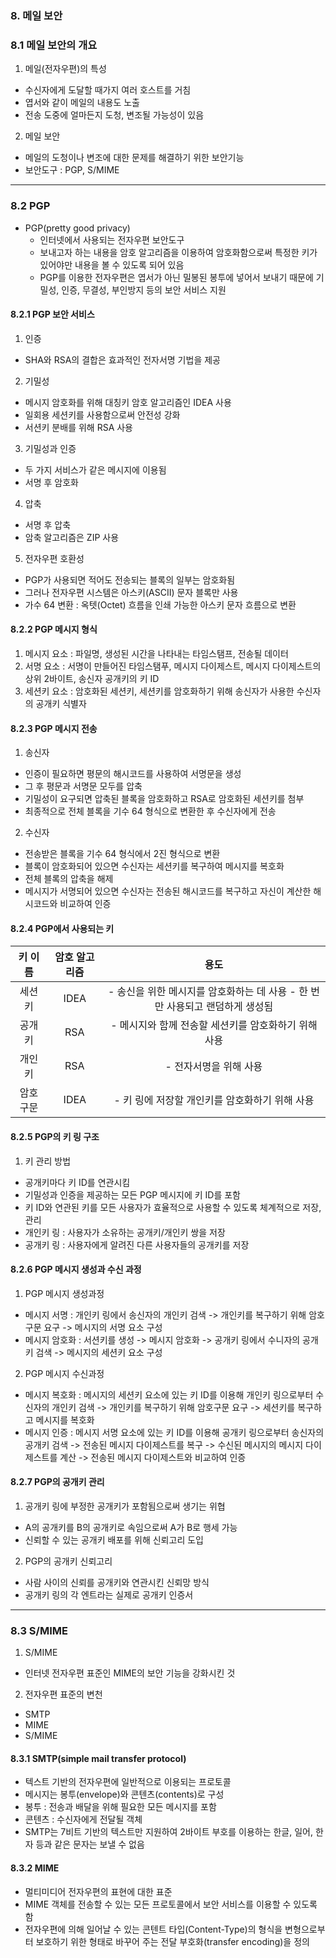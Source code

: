 ### 8. 메일 보안

### 8.1 메일 보안의 개요

1. 메일(전자우편)의 특성

- 수신자에게 도달할 때가지 여러 호스트를 거침
- 엽서와 같이 메일의 내용도 노출
- 전송 도중에 얼마든지 도청, 변조될 가능성이 있음

2. 메일 보안

- 메일의 도청이나 변조에 대한 문제를 해결하기 위한 보안기능
- 보안도구 : PGP, S/MIME

---

### 8.2 PGP

- PGP(pretty good privacy)
  - 인터넷에서 사용되는 전자우편 보안도구
  - 보내고자 하는 내용을 암호 알고리즘을 이용하여 암호화함으로써 특정한 키가 있어야만 내용을 볼 수 있도록 되어 있음
  - PGP를 이용한 전자우편은 엽서가 아닌 밀봉된 봉투에 넣어서 보내기 때문에 기밀성, 인증, 무결성, 부인방지 등의 보안 서비스 지원

#### 8.2.1 PGP 보안 서비스

1. 인증

- SHA와 RSA의 결합은 효과적인 전자서명 기법을 제공

2. 기밀성

- 메시지 암호화를 위해 대칭키 암호 알고리즘인 IDEA 사용
- 일회용 세션키를 사용함으로써 안전성 강화
- 서션키 분배를 위해 RSA 사용

3. 기밀성과 인증

- 두 가지 서비스가 같은 메시지에 이용됨
- 서명 후 암호화

4. 압축

- 서명 후 압축
- 암축 알고리즘은 ZIP 사용

5. 전자우편 호환성

- PGP가 사용되면 적어도 전송되는 블록의 일부는 암호화됨
- 그러나 전자우편 시스템은 아스키(ASCII) 문자 블록만 사용
- 가수 64 변환 : 옥텟(Octet) 흐름을 인쇄 가능한 아스키 문자 흐름으로 변환

#### 8.2.2 PGP 메시지 형식

1. 메시지 요소 : 파일명, 생성된 시간을 나타내는 타임스탬프, 전송될 데이터
2. 서명 요소 : 서명이 만들어진 타임스탬푸, 메시지 다이제스트, 메시지 다이제스트의 상위 2바이트, 송신자 공개키의 키 ID
3. 세션키 요소 : 암호화된 세션키, 세션키를 암호화하기 위해 송신자가 사용한 수신자의 공개키 식별자

#### 8.2.3 PGP 메시지 전송

1. 송신자

- 인증이 필요하면 평문의 해시코드를 사용하여 서명문을 생성
- 그 후 평문과 서명문 모두를 압축
- 기밀성이 요구되면 압축된 블록을 암호화하고 RSA로 암호화된 세션키를 첨부
- 최종적으로 전체 블록을 기수 64 형식으로 변환한 후 수신자에게 전송

2. 수신자

- 전송받은 블록을 기수 64 형식에서 2진 형식으로 변환
- 블록이 암호화되어 있으면 수신자는 세션키를 복구하여 메시지를 복호화
- 전체 블록의 압축을 해제
- 메시지가 서명되어 있으면 수신자는 전송된 해시코드를 복구하고 자신이 계산한 해시코드와 비교하여 인증

#### 8.2.4 PGP에서 사용되는 키

| 키 이름  | 암호 알고리즘 |                                     용도                                     |
| :------: | :-----------: | :--------------------------------------------------------------------------: |
|  세션키  |     IDEA      | - 송신을 위한 메시지를 암호화하는 데 사용 - 한 번만 사용되고 랜덤하게 생성됨 |
|  공개키  |      RSA      |             - 메시지와 함께 전송할 세션키를 암호화하기 위해 사용             |
|  개인키  |      RSA      |                            - 전자서명을 위해 사용                            |
| 암호구문 |     IDEA      |                - 키 링에 저장할 개인키를 암호화하기 위해 사용                |

#### 8.2.5 PGP의 키 링 구조

1. 키 관리 방법

- 공개키마다 키 ID를 연관시킴
- 기밀성과 인증을 제공하는 모든 PGP 메시지에 키 ID를 포함
- 키 ID와 연관된 키를 모든 사용자가 효율적으로 사용할 수 있도록 체계적으로 저장, 관리
- 개인키 링 : 사용자가 소유하는 공개키/개인키 쌍을 저장
- 공개키 링 : 사용자에게 알려진 다른 사용자들의 공개키를 저장

#### 8.2.6 PGP 메시지 생성과 수신 과정

1. PGP 메시지 생성과정

- 메시지 서명 : 개인키 링에서 송신자의 개인키 검색 -> 개인키를 복구하기 위해 암호구문 요구 -> 메시지의 서명 요소 구성
- 메시지 암호화 : 서션키를 생성 -> 메시지 암호화 -> 공개키 링에서 수니자의 공개키 검색 -> 메시지의 세션키 요소 구성

2. PGP 메시지 수신과정

- 메시지 복호화 : 메시지의 세션키 요소에 있는 키 ID를 이용해 개인키 링으로부터 수신자의 개인키 검색 -> 개인키를 복구하기 위해 암호구문 요구 -> 세션키를 복구하고 메시지를 복호화
- 메시지 인증 : 메시지 서명 요소에 있는 키 ID를 이용해 공개키 링으로부터 송신자의 공개키 검색 -> 전송된 메시지 다이제스트를 복구 -> 수신된 메시지의 메시지 다이제스트를 계산 -> 전송된 메시지 다이제스트와 비교하여 인증

#### 8.2.7 PGP의 공개키 관리

1. 공개키 링에 부정한 공개키가 포함됨으로써 생기는 위협

- A의 공개키를 B의 공개키로 속임으로써 A가 B로 행세 가능
- 신뢰할 수 있는 공개키 배포를 위해 신뢰고리 도입

2. PGP의 공개키 신뢰고리

- 사람 사이의 신뢰를 공개키와 연관시킨 신뢰망 방식
- 공개키 링의 각 엔트라는 실제로 공개키 인증서

---

### 8.3 S/MIME

1. S/MIME

- 인터넷 전자우편 표준인 MIME의 보안 기능을 강화시킨 것

2. 전자우편 표준의 변천

- SMTP
- MIME
- S/MIME

#### 8.3.1 SMTP(simple mail transfer protocol)

- 텍스트 기반의 전자우편에 일반적으로 이용되는 프로토콜
- 메시지는 봉투(envelope)와 콘텐츠(contents)로 구성
- 봉투 : 전송과 배달을 위해 필요한 모든 메시지를 포함
- 콘텐츠 : 수신자에게 전달될 객체
- SMTP는 7비트 기반의 텍스트만 지원하여 2바이트 부호를 이용하는 한글, 일어, 한자 등과 같은 문자는 보낼 수 없음

#### 8.3.2 MIME

- 멀티미디어 전자우편의 표현에 대한 표준
- MIME 객체를 전송할 수 있는 모든 프로토콜에서 보안 서비스를 이용할 수 있도록 함
- 전자우편에 의해 일어날 수 있는 콘텐트 타입(Content-Type)의 형식을 변형으로부터 보호하기 위한 형태로 바꾸어 주는 전달 부호화(transfer encoding)을 정의
